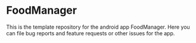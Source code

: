# FoodManager
This is the template repository for the android app FoodManager. Here you can file bug reports and feature requests or other issues for the app.
